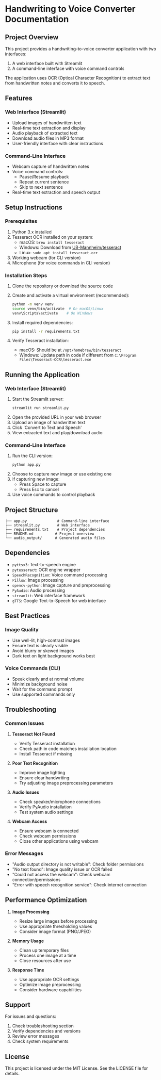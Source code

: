 # Handwriting to Voice Converter Documentation

## Project Overview
This project provides a handwriting-to-voice converter application with two interfaces:
1. A web interface built with Streamlit
2. A command-line interface with voice command controls

The application uses OCR (Optical Character Recognition) to extract text from handwritten notes and converts it to speech.

## Features

### Web Interface (Streamlit)
- Upload images of handwritten text
- Real-time text extraction and display
- Audio playback of extracted text
- Download audio files in MP3 format
- User-friendly interface with clear instructions

### Command-Line Interface
- Webcam capture of handwritten notes
- Voice command controls:
  - Pause/Resume playback
  - Repeat current sentence
  - Skip to next sentence
- Real-time text extraction and speech output

## Setup Instructions

### Prerequisites
1. Python 3.x installed
2. Tesseract OCR installed on your system:
   - macOS: `brew install tesseract`
   - Windows: Download from [UB-Mannheim/tesseract](https://github.com/UB-Mannheim/tesseract/wiki)
   - Linux: `sudo apt install tesseract-ocr`
3. Working webcam (for CLI version)
4. Microphone (for voice commands in CLI version)

### Installation Steps

1. Clone the repository or download the source code

2. Create and activate a virtual environment (recommended):
   ```bash
   python -m venv venv
   source venv/bin/activate  # On macOS/Linux
   venv\Scripts\activate    # On Windows
   ```

3. Install required dependencies:
   ```bash
   pip install -r requirements.txt
   ```

4. Verify Tesseract installation:
   - macOS: Should be at `/opt/homebrew/bin/tesseract`
   - Windows: Update path in code if different from `C:\Program Files\Tesseract-OCR\tesseract.exe`

## Running the Application

### Web Interface (Streamlit)
1. Start the Streamlit server:
   ```bash
   streamlit run streamlit.py
   ```
2. Open the provided URL in your web browser
3. Upload an image of handwritten text
4. Click 'Convert to Text and Speech'
5. View extracted text and play/download audio

### Command-Line Interface
1. Run the CLI version:
   ```bash
   python app.py
   ```
2. Choose to capture new image or use existing one
3. If capturing new image:
   - Press Space to capture
   - Press Esc to cancel
4. Use voice commands to control playback

## Project Structure

```
├── app.py              # Command-line interface
├── streamlit.py        # Web interface
├── requirements.txt    # Project dependencies
├── README.md          # Project overview
└── audio_output/      # Generated audio files
```

## Dependencies

- `pyttsx3`: Text-to-speech engine
- `pytesseract`: OCR engine wrapper
- `SpeechRecognition`: Voice command processing
- `Pillow`: Image processing
- `opencv-python`: Image capture and preprocessing
- `PyAudio`: Audio processing
- `streamlit`: Web interface framework
- `gTTS`: Google Text-to-Speech for web interface

## Best Practices

### Image Quality
- Use well-lit, high-contrast images
- Ensure text is clearly visible
- Avoid blurry or skewed images
- Dark text on light background works best

### Voice Commands (CLI)
- Speak clearly and at normal volume
- Minimize background noise
- Wait for the command prompt
- Use supported commands only

## Troubleshooting

### Common Issues

1. **Tesseract Not Found**
   - Verify Tesseract installation
   - Check path in code matches installation location
   - Install Tesseract if missing

2. **Poor Text Recognition**
   - Improve image lighting
   - Ensure clear handwriting
   - Try adjusting image preprocessing parameters

3. **Audio Issues**
   - Check speaker/microphone connections
   - Verify PyAudio installation
   - Test system audio settings

4. **Webcam Access**
   - Ensure webcam is connected
   - Check webcam permissions
   - Close other applications using webcam

### Error Messages

- "Audio output directory is not writable": Check folder permissions
- "No text found": Image quality issue or OCR failed
- "Could not access the webcam": Check webcam connection/permissions
- "Error with speech recognition service": Check internet connection

## Performance Optimization

1. **Image Processing**
   - Resize large images before processing
   - Use appropriate thresholding values
   - Consider image format (PNG/JPEG)

2. **Memory Usage**
   - Clean up temporary files
   - Process one image at a time
   - Close resources after use

3. **Response Time**
   - Use appropriate OCR settings
   - Optimize image preprocessing
   - Consider hardware capabilities

## Support

For issues and questions:
1. Check troubleshooting section
2. Verify dependencies and versions
3. Review error messages
4. Check system requirements

## License

This project is licensed under the MIT License. See the LICENSE file for details.
